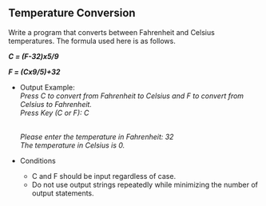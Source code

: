 ## Temperature Conversion

Write a program that converts between Fahrenheit and Celsius temperatures.
The formula used here is as follows.

***C = (F-32)x5/9***

***F = (Cx9/5)+32***

* Output Example:
  <br>*Press C to convert from Fahrenheit to Celsius and F to convert from Celsius to Fahrenheit.*
  <br>*Press Key (C or F): C*

  <br>*Please enter the temperature in Fahrenheit: 32*
  <br>*The temperature in Celsius is 0.*

* Conditions
  * C and F should be input regardless of case.
  * Do not use output strings repeatedly while minimizing the number of output statements.
